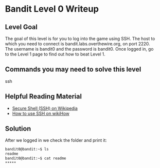 # Bandit Level 0 Writeup
## Level Goal
The goal of this level is for you to log into the game using SSH. The host to which you need to connect is bandit.labs.overthewire.org, on port 2220. The username is bandit0 and the password is bandit0. Once logged in, go to the Level 1 page to find out how to beat Level 1.

## Commands you may need to solve this level
ssh

## Helpful Reading Material
- [Secure Shell (SSH) on Wikipedia](http://en.wikipedia.org/wiki/Secure_Shell)
- [How to use SSH on wikiHow](http://www.wikihow.com/Use-SSH)

## Solution

After we logged in we check the folder and print it:
```bash
bandit0@bandit:~$ ls
readme
bandit0@bandit:~$ cat readme 
*****
```
